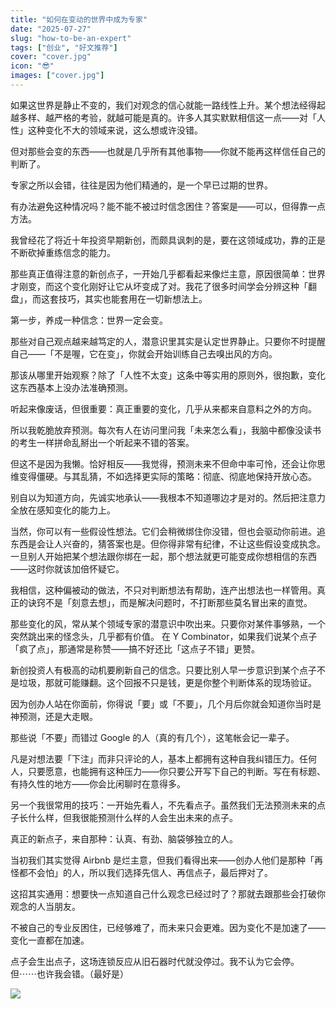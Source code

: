 ```yaml
---
title: "如何在变动的世界中成为专家"
date: "2025-07-27"
slug: "how-to-be-an-expert"
tags: ["创业", "好文推荐"]
cover: "cover.jpg"
icon: "😎"
images: ["cover.jpg"]
---
```

如果这世界是静止不变的，我们对观念的信心就能一路线性上升。某个想法经得起越多样、越严格的考验，就越可能是真的。许多人其实默默相信这一点——对「人性」这种变化不大的领域来说，这么想或许没错。



但对那些会变的东西——也就是几乎所有其他事物——你就不能再这样信任自己的判断了。



专家之所以会错，往往是因为他们精通的，是一个早已过期的世界。



有办法避免这种情况吗？能不能不被过时信念困住？答案是——可以，但得靠一点方法。



我曾经花了将近十年投资早期新创，而颇具讽刺的是，要在这领域成功，靠的正是不断砍掉重练信念的能力。



那些真正值得注意的新创点子，一开始几乎都看起来像烂主意，原因很简单：世界才刚变，而这个变化刚好让它从坏变成了对。我花了很多时间学会分辨这种「翻盘」，而这套技巧，其实也能套用在一切新想法上。



第一步，养成一种信念：世界一定会变。



那些对自己观点越来越笃定的人，潜意识里其实是认定世界静止。只要你不时提醒自己——「不是喔，它在变」，你就会开始训练自己去嗅出风的方向。



那该从哪里开始观察？除了「人性不太变」这条中等实用的原则外，很抱歉，变化这东西基本上没办法准确预测。



听起来像废话，但很重要：真正重要的变化，几乎从来都来自意料之外的方向。



所以我乾脆放弃预测。每次有人在访问里问我「未来怎么看」，我脑中都像没读书的考生一样拼命乱掰出一个听起来不错的答案。



但这不是因为我懒。恰好相反——我觉得，预测未来不但命中率可怜，还会让你思维变得僵硬。与其乱猜，不如选择更实际的策略：彻底、彻底地保持开放心态。



别自以为知道方向，先诚实地承认——我根本不知道哪边才是对的。然后把注意力全放在感知变化的能力上。



当然，你可以有一些假设性想法。它们会稍微绑住你没错，但也会驱动你前进。追东西是会让人兴奋的，猜答案也是。但你得非常有纪律，不让这些假设变成执念。
一旦别人开始把某个想法跟你绑在一起，那个想法就更可能变成你想相信的东西——这时你就该加倍怀疑它。



我相信，这种偏被动的做法，不只对判断想法有帮助，连产出想法也一样管用。真正的诀窍不是「刻意去想」，而是解决问题时，不打断那些莫名冒出来的直觉。



那些变化的风，常从某个领域专家的潜意识中吹出来。只要你对某件事够熟，一个突然跳出来的怪念头，几乎都有价值。
在 Y Combinator，如果我们说某个点子「疯了点」，那通常是称赞——搞不好还比「这点子不错」更赞。



新创投资人有极高的动机要刷新自己的信念。只要比别人早一步意识到某个点子不是垃圾，那就可能赚翻。这个回报不只是钱，更是你整个判断体系的现场验证。



因为创办人站在你面前，你得说「要」或「不要」，几个月后你就会知道你当时是神预测，还是大走眼。



那些说「不要」而错过 Google 的人（真的有几个），这笔帐会记一辈子。



凡是对想法要「下注」而非只评论的人，基本上都拥有这种自我纠错压力。任何人，只要愿意，也能拥有这种压力——你只要公开写下自己的判断。写在有标题、有持久性的地方——你会比闲聊时在意得多。



另一个我很常用的技巧：一开始先看人，不先看点子。虽然我们无法预测未来的点子长什么样，但我很能预测什么样的人会生出未来的点子。



真正的新点子，来自那种：认真、有劲、脑袋够独立的人。



当初我们其实觉得 Airbnb 是烂主意，但我们看得出来——创办人他们是那种「再怪都不会怕」的人，所以我们选择先信人、再信点子，最后押对了。



这招其实通用：想要快一点知道自己什么观念已经过时了？那就去跟那些会打破你观念的人当朋友。



不被自己的专业反困住，已经够难了，而未来只会更难。因为变化不是加速了——变化一直都在加速。



点子会生出点子，这场连锁反应从旧石器时代就没停过。我不认为它会停。
但⋯⋯也许我会错。（最好是）




![](https://prod-files-secure.s3.us-west-2.amazonaws.com/112d0858-5090-4d34-a606-b75eb8d65fd2/46476355-9cf3-4e99-9b7a-3531bc426380/1000202064.png?X-Amz-Algorithm=AWS4-HMAC-SHA256&X-Amz-Content-Sha256=UNSIGNED-PAYLOAD&X-Amz-Credential=ASIAZI2LB466RAUT2IQS%2F20250913%2Fus-west-2%2Fs3%2Faws4_request&X-Amz-Date=20250913T161311Z&X-Amz-Expires=3600&X-Amz-Security-Token=IQoJb3JpZ2luX2VjEMz%2F%2F%2F%2F%2F%2F%2F%2F%2F%2FwEaCXVzLXdlc3QtMiJHMEUCIDlrarbrUunzUMPmCk1dqAWAbFIVNnI74JDmevkIFfKaAiEA6rr7pY6YqbOIjD9aEwxAtShwft7tCsKKms%2Frrou35igq%2FwMIRRAAGgw2Mzc0MjMxODM4MDUiDF%2FvfcyZarP4DCFWgircA%2BSB5Q5Unk6Q26SzDXEyWybiHKUp42Fk0Yg5dJ55UIEmQLupItlxYV9x%2Fas9lBB2RmVqVO3B7IqYd9orDXKqZDHIbKIte849jOb7qWDczTIMSykJc%2B9vaEU3wxZdXAb0uhBYNWzP%2FKKszms9EFdnDFfaHh1P7zd8IaYyrd01vQBIfre5OtG2Yhtxsmm7jTUjnR9ROnvI1GpEz7wm41z6CziPkpB8G2zlkAzneCMg%2FzSzpjFBCTa%2Fmtdo1TpoVNql9YWnhbpAnKV9fpifHMpV%2F9e6lYYafl1azBRV%2BgVcMww%2BXkdM%2FnOlgp0xcjF8Rq56%2BLlDrkAku8lm4CK%2FBQhVdmUARfpoLchoSgDvBbJCC3KNC2hJFKRMmQa53V%2BfAopjD74t%2B3cEqoFsr%2FMmsue%2Bfil4K%2BED7o304pIrYw7BecIzF9ttsx8vbfyEun9prIrCqBfTKvBXhGYisCBEYpYcrOAGEWaKFSB%2BKnW4qtJ5JG58YtxiU8LbqHAjtiMnR3vQXqEuNAIJ4qDyFDfB%2BSTB1gay5dkTAA3rbpkx9ZI9N9XolA4wovqZbqbG77peHnPVxDUagSeN2N6fCDRtCc46OzIGlTmFep%2BJ67%2B5cAd%2FCWp60xhQ517GL%2FN3Wh4eMNa5lcYGOqUB81GkOqNx2CtKYitG5wp0GDk%2B7YPZYQj9yNse2jNZbu0T2EEVLqmAFD%2BUX2Th9rYQxw%2Fdul%2BrqY6Gg0OwmRdgxzuRpvVTyk38xL8lZcIB6g9e4BvSbEY7%2BgNGoHWpmt22kJKUTPwYIJSzTN8S0jtuV5uQCd833LWwvp2JvSg1cb8qMVx%2FBtcLYyuHWfKTkJHGEkTfoUKohNtJHHlQfvRv6FZYnfc0&X-Amz-Signature=2b88192833efb14c89987884daf1792f36d7fa5294d837cd5e66b4128bddb611&X-Amz-SignedHeaders=host&x-amz-checksum-mode=ENABLED&x-id=GetObject)


